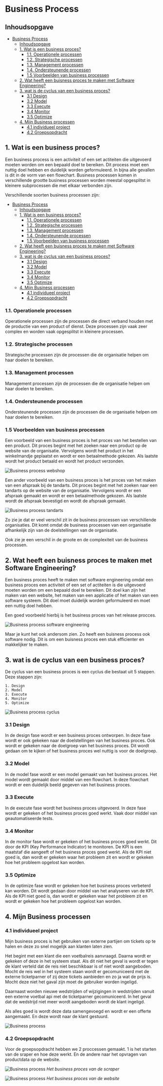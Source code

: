 # Business Process

## Inhoudsopgave

- [Business Process](#business-process)
  - [Inhoudsopgave](#inhoudsopgave)
  - [1. Wat is een business proces?](#1-wat-is-een-business-proces)
    - [1.1. Operationele processen](#11-operationele-processen)
    - [1.2. Strategische processen](#12-strategische-processen)
    - [1.3. Management processen](#13-management-processen)
    - [1.4. Ondersteunende processen](#14-ondersteunende-processen)
    - [1.5 Voorbeelden van business processen](#15-voorbeelden-van-business-processen)
  - [2. Wat heeft een buisness proces te maken met Software Engineering?](#2-wat-heeft-een-buisness-proces-te-maken-met-software-engineering)
  - [3. wat is de cyclus van een business proces?](#3-wat-is-de-cyclus-van-een-business-proces)
    - [3.1 Design](#31-design)
    - [3.2 Model](#32-model)
    - [3.3 Execute](#33-execute)
    - [3.4 Monitor](#34-monitor)
    - [3.5 Optimize](#35-optimize)
  - [4. Mijn Business processen](#4-mijn-business-processen)
    - [4.1 individueel project](#41-individueel-project)
    - [4.2 Groepsopdracht](#42-groepsopdracht)

## 1. Wat is een business proces?

Een business process is een activiteit of een set actiteiten die uitgevoerd moeten worden om een bepaald doel te bereiken. Dit process moet een nuttig doel hebben en duidelijk worden geformuleerd. In bijna alle gevallen is dit in de vorm van een flowchart. Business processen komen in verschillende grootte business processen worden meestal opgesplitst in kleinere subprocessen die met elkaar verbonden zijn.

Verschillende soorten business processen zijn:

- [Business Process](#business-process)
  - [Inhoudsopgave](#inhoudsopgave)
  - [1. Wat is een business proces?](#1-wat-is-een-business-proces)
    - [1.1. Operationele processen](#11-operationele-processen)
    - [1.2. Strategische processen](#12-strategische-processen)
    - [1.3. Management processen](#13-management-processen)
    - [1.4. Ondersteunende processen](#14-ondersteunende-processen)
    - [1.5 Voorbeelden van business processen](#15-voorbeelden-van-business-processen)
  - [2. Wat heeft een buisness proces te maken met Software Engineering?](#2-wat-heeft-een-buisness-proces-te-maken-met-software-engineering)
  - [3. wat is de cyclus van een business proces?](#3-wat-is-de-cyclus-van-een-business-proces)
    - [3.1 Design](#31-design)
    - [3.2 Model](#32-model)
    - [3.3 Execute](#33-execute)
    - [3.4 Monitor](#34-monitor)
    - [3.5 Optimize](#35-optimize)
  - [4. Mijn Business processen](#4-mijn-business-processen)
    - [4.1 individueel project](#41-individueel-project)
    - [4.2 Groepsopdracht](#42-groepsopdracht)

### 1.1. Operationele processen

Operationele processen zijn de processen die direct verband houden met de productie van een product of dienst. Deze processen zijn vaak zeer complex en worden vaak opgesplitst in kleinere processen.

### 1.2. Strategische processen

Strategische processen zijn de processen die de organisatie helpen om haar doelen te bereiken.

### 1.3. Management processen

Management processen zijn de processen die de organisatie helpen om haar doelen te bereiken.

### 1.4. Ondersteunende processen

Ondersteunende processen zijn de processen die de organisatie helpen om haar doelen te bereiken.

### 1.5 Voorbeelden van business processen

Een voorbeeld van een business proces is het proces van het bestellen van een product. Dit proces begint met het zoeken naar een product op de website van de organisatie. Vervolgens wordt het product in het winkelmandje geplaatst en wordt er een betaalmethode gekozen. Als laatste wordt het product betaald en wordt het product verzonden.

![Business process webshop](https://www.tvh.com/sites/tvh/files/inline-images/image2_1.png)

Een ander voorbeeld van een business proces is het proces van het maken van een afspraak bij de tandarts. Dit proces begint met het zoeken naar een tandarts op de website van de organisatie. Vervolgens wordt er een afspraak gemaakt en wordt er een betaalmethode gekozen. Als laatste wordt de afspraak bevestigd en wordt de afspraak gemaakt.

![Business process tandarts](https://pocketdentistry.com/wp-content/uploads/285/F000017gr1.jpg)

Zo zie je dat er veel verschil zit in de business processen van verschillende organisaties. Dit komt omdat de business processen van een organisatie afhankelijk zijn van de doelstellingen van de organisatie.

Ook zie je een verschil in de groote en de complexiteit van de business processen.

## 2. Wat heeft een buisness proces te maken met Software Engineering?

Een business proces heeft te maken met software engineering omdat een business proces een activiteit of een set of actiteiten is die uitgevoerd moeten worden om een bepaald doel te bereiken. Dit doel kan zijn het maken van een website, het maken van een applicatie of het maken van een software systeem. Dit doel moet duidelijk worden geformuleerd en moet een nuttig doel hebben.

Een goed voorbeeld hierbij is het business proces van het release procces.

![Business process software engineering](../images/product_release_process.png)

Maar je kunt het ook andersom zien. Zo heeft een buisness process ook software nodig. Dit is om een buisness proces een stuk efficienter en makkelijker te maken.

## 3. wat is de cyclus van een business proces?

De cyclus van een business proces is een cyclus die bestaat uit 5 stappen. Deze stappen zijn:

    1. Design
    2. Model
    3. Execute
    4. Monitor
    5. Optimize

![Business process cyclus](https://i0.wp.com/blog.happyfox.com/wp-content/uploads/2021/06/X_Steps_in_a_Business_Process_Management_Lifecycle-02.png?resize=940%2C471&ssl=1)

### 3.1 Design

In de design fase wordt er een business proces ontworpen. In deze fase wordt er ook gekeken naar de doelstellingen van het business proces. Ook wordt er gekeken naar de doelgroep van het business proces. Dit wordt gedaan om te kijken of het business proces wel nuttig is voor de doelgroep.

### 3.2 Model

In de model fase wordt er een model gemaakt van het business proces. Het model wordt gemaakt door middel van een flowchart. In deze flowchart wordt er een duidelijk beeld gegeven van het business proces.

### 3.3 Execute

In de execute fase wordt het business proces uitgevoerd. In deze fase wordt er gekeken of het business proces goed werkt. Vaak door middel van geautomatiseerde tests.

### 3.4 Monitor

In de monitor fase wordt er gekeken of het business proces goed werkt. Dit door de KPI (Key Performance Indicator) te monitoren. De KPI is een maatstaf die aangeeft of het business proces goed werkt. Als de KPI niet goed is, dan wordt er gekeken waar het probleem zit en wordt er gekeken hoe het probleem opgelost kan worden.

### 3.5 Optimize

In de optimize fase wordt er gekeken hoe het business proces verbeterd kan worden. Dit wordt gedaan door middel van het analyseren van de KPI. Als de KPI niet goed is, dan wordt er gekeken waar het probleem zit en wordt er gekeken hoe het probleem opgelost kan worden.

## 4. Mijn Business processen

### 4.1 individueel project

Mijn business proces is het gebruiken van externe partijen om tickets op te halen en deze zo snel mogelijk aan klanten laten zien.

Het begint met een klant die een voetbalreis aanvraagd. Daarna wordt er gekeken of deze in het systeem staat. Als dit niet het geval is wordt er tegen de klant verteld dat de reis niet beschikbaar is of niet wordt aangeboden. Mocht de reis wel in het systeem staan wordt er gecomuniceerd met de externe ticketparner of zij deze tickets aanbieden en zo ja wat de prijs is. Mocht deze niet het gaval zijn moet de gebruiker worden ingeligd.

Daarnaast worden nieuwe wedstrijden of wijzigingen in wedstrijden vanuit een externe voetbal api met de ticketparner gecomuniceerd. In het geval dat de wedstrijd niet meer wordt aangeboden wordt de klant ingeligd.

Als alles goed is wordt deze data samengevoegd en wordt er een offerte aangemaakt. En deze wordt naar de klant gestuurd.

![Business process](../images/Business-process-fast.png)

### 4.2 Groepsopdracht

Voor de groepsopdracht hebben we 2 proccessen gemaakt. 1 is het starten van de sraper en hoe deze werkt. En de andere naar het opvragen van productdata op de website.

![Business process](../images/Business_scraper.png)
_Het business proces van de scraper_

![Business process](../images/Business_website.png)
_Het business proces van de website_
